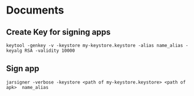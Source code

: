 # Documents 

## Create Key for signing apps 
    keytool -genkey -v -keystore my-keystore.keystore -alias name_alias -keyalg RSA -validity 10000

## Sign app
    jarsigner -verbose -keystore <path of my-keystore.keystore> <path of apk>  name_alias